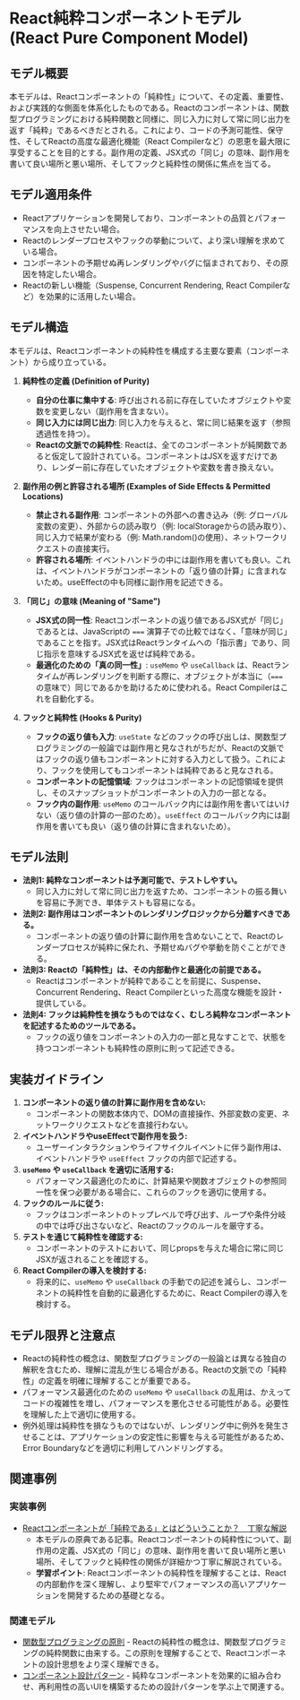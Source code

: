 # React純粋コンポーネントモデル (React Pure Component Model)

## モデル概要
本モデルは、Reactコンポーネントの「純粋性」について、その定義、重要性、および実践的な側面を体系化したものである。Reactのコンポーネントは、関数型プログラミングにおける純粋関数と同様に、同じ入力に対して常に同じ出力を返す「純粋」であるべきだとされる。これにより、コードの予測可能性、保守性、そしてReactの高度な最適化機能（React Compilerなど）の恩恵を最大限に享受することを目的とする。副作用の定義、JSX式の「同じ」の意味、副作用を書いて良い場所と悪い場所、そしてフックと純粋性の関係に焦点を当てる。

## モデル適用条件
- Reactアプリケーションを開発しており、コンポーネントの品質とパフォーマンスを向上させたい場合。
- Reactのレンダープロセスやフックの挙動について、より深い理解を求めている場合。
- コンポーネントの予期せぬ再レンダリングやバグに悩まされており、その原因を特定したい場合。
- Reactの新しい機能（Suspense, Concurrent Rendering, React Compilerなど）を効果的に活用したい場合。

## モデル構造
本モデルは、Reactコンポーネントの純粋性を構成する主要な要素（コンポーネント）から成り立っている。

1.  **純粋性の定義 (Definition of Purity)**
    -   **自分の仕事に集中する**: 呼び出される前に存在していたオブジェクトや変数を変更しない（副作用を含まない）。
    -   **同じ入力には同じ出力**: 同じ入力を与えると、常に同じ結果を返す（参照透過性を持つ）。
    -   **Reactの文脈での純粋性**: Reactは、全てのコンポーネントが純関数であると仮定して設計されている。コンポーネントはJSXを返すだけであり、レンダー前に存在していたオブジェクトや変数を書き換えない。

2.  **副作用の例と許容される場所 (Examples of Side Effects & Permitted Locations)**
    -   **禁止される副作用**: コンポーネントの外部への書き込み（例: グローバル変数の変更）、外部からの読み取り（例: localStorageからの読み取り）、同じ入力で結果が変わる（例: Math.random()の使用）、ネットワークリクエストの直接実行。
    -   **許容される場所**: イベントハンドラの中には副作用を書いても良い。これは、イベントハンドラがコンポーネントの「返り値の計算」に含まれないため。useEffectの中も同様に副作用を記述できる。

3.  **「同じ」の意味 (Meaning of "Same")**
    -   **JSX式の同一性**: Reactコンポーネントの返り値であるJSX式が「同じ」であるとは、JavaScriptの `===` 演算子での比較ではなく、「意味が同じ」であることを指す。JSX式はReactランタイムへの「指示書」であり、同じ指示を意味するJSX式を返せば純粋である。
    -   **最適化のための「真の同一性」**: `useMemo` や `useCallback` は、Reactランタイムが再レンダリングを判断する際に、オブジェクトが本当に（`===` の意味で）同じであるかを助けるために使われる。React Compilerはこれを自動化する。

4.  **フックと純粋性 (Hooks & Purity)**
    -   **フックの返り値も入力**: `useState` などのフックの呼び出しは、関数型プログラミングの一般論では副作用と見なされがちだが、Reactの文脈ではフックの返り値もコンポーネントに対する入力として扱う。これにより、フックを使用してもコンポーネントは純粋であると見なされる。
    -   **コンポーネントの記憶領域**: フックはコンポーネントの記憶領域を提供し、そのスナップショットがコンポーネントの入力の一部となる。
    -   **フック内の副作用**: `useMemo` のコールバック内には副作用を書いてはいけない（返り値の計算の一部のため）。`useEffect` のコールバック内には副作用を書いても良い（返り値の計算に含まれないため）。

## モデル法則
- **法則1: 純粋なコンポーネントは予測可能で、テストしやすい。**
  -   同じ入力に対して常に同じ出力を返すため、コンポーネントの振る舞いを容易に予測でき、単体テストも容易になる。
- **法則2: 副作用はコンポーネントのレンダリングロジックから分離すべきである。**
  -   コンポーネントの返り値の計算に副作用を含めないことで、Reactのレンダープロセスが純粋に保たれ、予期せぬバグや挙動を防ぐことができる。
- **法則3: Reactの「純粋性」は、その内部動作と最適化の前提である。**
  -   Reactはコンポーネントが純粋であることを前提に、Suspense、Concurrent Rendering、React Compilerといった高度な機能を設計・提供している。
- **法則4: フックは純粋性を損なうものではなく、むしろ純粋なコンポーネントを記述するためのツールである。**
  -   フックの返り値をコンポーネントの入力の一部と見なすことで、状態を持つコンポーネントも純粋性の原則に則って記述できる。

## 実装ガイドライン
1.  **コンポーネントの返り値の計算に副作用を含めない:**
    -   コンポーネントの関数本体内で、DOMの直接操作、外部変数の変更、ネットワークリクエストなどを直接行わない。
2.  **イベントハンドラやuseEffectで副作用を扱う:**
    -   ユーザーインタラクションやライフサイクルイベントに伴う副作用は、イベントハンドラや `useEffect` フックの内部で記述する。
3.  **`useMemo` や `useCallback` を適切に活用する:**
    -   パフォーマンス最適化のために、計算結果や関数オブジェクトの参照同一性を保つ必要がある場合に、これらのフックを適切に使用する。
4.  **フックのルールに従う:**
    -   フックはコンポーネントのトップレベルで呼び出す、ループや条件分岐の中では呼び出さないなど、Reactのフックのルールを厳守する。
5.  **テストを通じて純粋性を確認する:**
    -   コンポーネントのテストにおいて、同じpropsを与えた場合に常に同じJSXが返されることを確認する。
6.  **React Compilerの導入を検討する:**
    -   将来的に、`useMemo` や `useCallback` の手動での記述を減らし、コンポーネントの純粋性を自動的に最適化するために、React Compilerの導入を検討する。

## モデル限界と注意点
- Reactの純粋性の概念は、関数型プログラミングの一般論とは異なる独自の解釈を含むため、理解に混乱が生じる場合がある。Reactの文脈での「純粋性」の定義を明確に理解することが重要である。
- パフォーマンス最適化のための `useMemo` や `useCallback` の乱用は、かえってコードの複雑性を増し、パフォーマンスを悪化させる可能性がある。必要性を理解した上で適切に使用する。
- 例外処理は純粋性を損なうものではないが、レンダリング中に例外を発生させることは、アプリケーションの安定性に影響を与える可能性があるため、Error Boundaryなどを適切に利用してハンドリングする。

## 関連事例

### 実装事例
- [Reactコンポーネントが「純粋である」とはどういうことか？　丁寧な解説](https://zenn.dev/uhyo/articles/react-pure-components)
  -   本モデルの原典である記事。Reactコンポーネントの純粋性について、副作用の定義、JSX式の「同じ」の意味、副作用を書いて良い場所と悪い場所、そしてフックと純粋性の関係が詳細かつ丁寧に解説されている。
  -   **学習ポイント**: Reactコンポーネントの純粋性を理解することは、Reactの内部動作を深く理解し、より堅牢でパフォーマンスの高いアプリケーションを開発するための基礎となる。

### 関連モデル
- [関数型プログラミングの原則](https://www.google.com/search?q=%E9%96%A2%E6%95%B0%E5%9E%8B%E3%83%97%E3%83%AD%E3%82%B0%E3%83%A9%E3%83%9F%E3%83%B3%E3%82%B0%E3%81%AE%E5%8E%9F%E5%89%87) - Reactの純粋性の概念は、関数型プログラミングの純粋関数に由来する。この原則を理解することで、Reactコンポーネントの設計思想をより深く理解できる。
- [コンポーネント設計パターン](https://www.google.com/search?q=react+component+design+patterns) - 純粋なコンポーネントを効果的に組み合わせ、再利用性の高いUIを構築するための設計パターンを学ぶ上で関連する。
